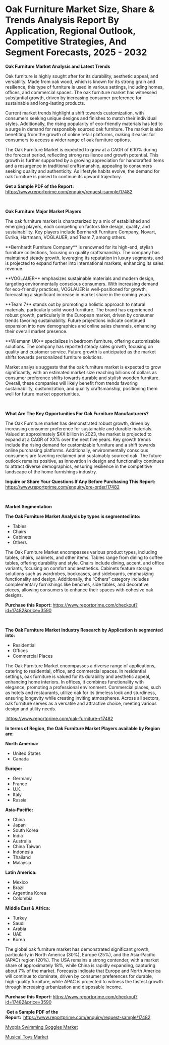 <p><h1>Oak Furniture Market Size, Share & Trends Analysis Report By Application, Regional Outlook, Competitive Strategies, And Segment Forecasts, 2025 - 2032</h1></p><p><strong>Oak Furniture Market Analysis and Latest Trends</strong></p>
<p><p>Oak furniture is highly sought after for its durability, aesthetic appeal, and versatility. Made from oak wood, which is known for its strong grain and resilience, this type of furniture is used in various settings, including homes, offices, and commercial spaces. The oak furniture market has witnessed substantial growth, driven by increasing consumer preference for sustainable and long-lasting products. </p><p>Current market trends highlight a shift towards customization, with consumers seeking unique designs and finishes to match their individual styles. Additionally, the rising popularity of eco-friendly materials has led to a surge in demand for responsibly sourced oak furniture. The market is also benefiting from the growth of online retail platforms, making it easier for consumers to access a wider range of oak furniture options.</p><p>The Oak Furniture Market is expected to grow at a CAGR of 6.10% during the forecast period, reflecting strong resilience and growth potential. This growth is further supported by a growing appreciation for handcrafted items and a resurgence in traditional craftsmanship, appealing to consumers seeking quality and authenticity. As lifestyle habits evolve, the demand for oak furniture is poised to continue its upward trajectory.</p></p>
<p><strong>Get a Sample PDF of the Report:&nbsp;</strong> <a href="https://www.reportprime.com/enquiry/request-sample/17482?utm_campaign=2031&utm_medium=2&utm_source=Github&utm_content=ia&utm_term=18032025&utm_id=oak-furniture">https://www.reportprime.com/enquiry/request-sample/17482</a></p>
<p>&nbsp;</p>
<p><strong>Oak Furniture Major Market Players</strong></p>
<p><p>The oak furniture market is characterized by a mix of established and emerging players, each competing on factors like design, quality, and sustainability. Key players include Bernhardt Furniture Company, Novart, Evrika, Hartmann, VOGLAUER, and Team 7, among others.</p><p>**Bernhardt Furniture Company** is renowned for its high-end, stylish furniture collections, focusing on quality craftsmanship. The company has maintained steady growth, leveraging its reputation in luxury segments, and is projected to expand further into international markets, enhancing its sales revenue.</p><p>**VOGLAUER** emphasizes sustainable materials and modern design, targeting environmentally conscious consumers. With increasing demand for eco-friendly practices, VOGLAUER is well-positioned for growth, forecasting a significant increase in market share in the coming years.</p><p>**Team 7** stands out by promoting a holistic approach to natural materials, particularly solid wood furniture. The brand has experienced robust growth, particularly in the European market, driven by consumer trends favoring sustainability. Future projections indicate continued expansion into new demographics and online sales channels, enhancing their overall market presence.</p><p>**Wiemann UK** specializes in bedroom furniture, offering customizable solutions. The company has reported steady sales growth, focusing on quality and customer service. Future growth is anticipated as the market shifts towards personalized furniture solutions.</p><p>Market analysis suggests that the oak furniture market is expected to grow significantly, with an estimated market size reaching billions of dollars as consumer preference shifts towards durable and stylish wooden furniture. Overall, these companies will likely benefit from trends favoring sustainability, customization, and quality craftsmanship, positioning them well for future market opportunities.</p></p>
<p>&nbsp;</p>
<p><strong>What Are The Key Opportunities For Oak Furniture Manufacturers?</strong></p>
<p><p>The Oak Furniture market has demonstrated robust growth, driven by increasing consumer preference for sustainable and durable materials. Valued at approximately $XX billion in 2023, the market is projected to expand at a CAGR of XX% over the next five years. Key growth trends include the rising demand for customizable furniture and a shift towards online purchasing platforms. Additionally, environmentally conscious consumers are favoring reclaimed and sustainably sourced oak. The future outlook remains positive, as innovation in design and functionality continues to attract diverse demographics, ensuring resilience in the competitive landscape of the home furnishings industry.</p></p>
<p><strong>Inquire or Share Your Questions If Any Before Purchasing This Report:</strong> <a href="https://www.reportprime.com/enquiry/pre-order/17482?utm_campaign=2031&utm_medium=2&utm_source=Github&utm_content=ia&utm_term=18032025&utm_id=oak-furniture">https://www.reportprime.com/enquiry/pre-order/17482</a></p>
<p>&nbsp;</p>
<p><strong>Market Segmentation</strong></p>
<p><strong>The Oak Furniture Market Analysis by types is segmented into:</strong></p>
<p><ul><li>Tables</li><li>Chairs</li><li>Cabinets</li><li>Others</li></ul></p>
<p><p>The Oak Furniture Market encompasses various product types, including tables, chairs, cabinets, and other items. Tables range from dining to coffee tables, offering durability and style. Chairs include dining, accent, and office variants, focusing on comfort and aesthetics. Cabinets feature storage solutions such as wardrobes, bookcases, and sideboards, emphasizing functionality and design. Additionally, the “Others” category includes complementary furnishings like benches, side tables, and decorative pieces, allowing consumers to enhance their spaces with cohesive oak designs.</p></p>
<p><strong>Purchase this Report:&nbsp;</strong><a href="https://www.reportprime.com/checkout?id=17482&price=3590&utm_campaign=2031&utm_medium=2&utm_source=Github&utm_content=ia&utm_term=18032025&utm_id=oak-furniture">https://www.reportprime.com/checkout?id=17482&price=3590</a></p>
<p>&nbsp;</p>
<p><strong>The Oak Furniture Market Industry Research by Application is segmented into:</strong></p>
<p><ul><li>Residential</li><li>Offices</li><li>Commercial Places</li></ul></p>
<p><p>The Oak Furniture Market encompasses a diverse range of applications, catering to residential, office, and commercial spaces. In residential settings, oak furniture is valued for its durability and aesthetic appeal, enhancing home interiors. In offices, it combines functionality with elegance, promoting a professional environment. Commercial places, such as hotels and restaurants, utilize oak for its timeless look and sturdiness, ensuring longevity while creating inviting atmospheres. Across all sectors, oak furniture serves as a versatile and attractive choice, meeting various design and utility needs.</p></p>
<p><a href="https://www.reportprime.com/oak-furniture-r17482?utm_campaign=2031&utm_medium=2&utm_source=Github&utm_content=ia&utm_term=18032025&utm_id=oak-furniture">&nbsp;https://www.reportprime.com/oak-furniture-r17482</a></p>
<p><strong>In terms of Region, the Oak Furniture Market Players available by Region are:</strong></p>
<p>
    <p> <strong> North America: </strong>
        <ul>
            <li>United States</li>
            <li>Canada</li>
        </ul>
        </p> 
    <p> <strong> Europe: </strong>
        <ul>
            <li>Germany</li>
            <li>France</li>
            <li>U.K.</li>
            <li>Italy</li>
            <li>Russia</li>
        </ul>
        </p> 
    <p> <strong> Asia-Pacific: </strong>
        <ul>
            <li>China</li>
            <li>Japan</li>
            <li>South Korea</li>
            <li>India</li>
            <li>Australia</li>
            <li>China Taiwan</li>
            <li>Indonesia</li>
            <li>Thailand</li>
            <li>Malaysia</li>
        </ul>
        </p> 
    <p> <strong> Latin America: </strong>
        <ul>
            <li>Mexico</li>
            <li>Brazil</li>
            <li>Argentina Korea</li>
            <li>Colombia</li>
        </ul>
        </p> 
    <p> <strong> Middle East & Africa: </strong>
        <ul>
            <li>Turkey</li>
            <li>Saudi</li>
            <li>Arabia</li>
            <li>UAE</li>
            <li>Korea</li>
        </ul>
    </p>
    </p>
<p><p>The global oak furniture market has demonstrated significant growth, particularly in North America (30%), Europe (25%), and the Asia-Pacific (APAC) region (20%). The USA remains a strong contender, with a market share of approximately 18%, while China is rapidly expanding, capturing about 7% of the market. Forecasts indicate that Europe and North America will continue to dominate, driven by consumer preferences for durable, high-quality furniture, while APAC is projected to witness the fastest growth through increasing urbanization and disposable income.</p></p>
<p><strong>Purchase this Report: </strong><a href="https://www.reportprime.com/checkout?id=17482&price=3590&utm_campaign=2031&utm_medium=2&utm_source=Github&utm_content=ia&utm_term=18032025&utm_id=oak-furniture">https://www.reportprime.com/checkout?id=17482&price=3590</a></p>
<p>&nbsp;<strong>Get a Sample PDF of the Report:&nbsp;&nbsp;</strong><a href="https://www.reportprime.com/enquiry/request-sample/17482?utm_campaign=2031&utm_medium=2&utm_source=Github&utm_content=ia&utm_term=18032025&utm_id=oak-furniture">https://www.reportprime.com/enquiry/request-sample/17482</a></p>
<p><strong></strong></p>
<p><p><a href="https://github.com/PeterParrish5/Market-Research-Report-List-7/blob/main/myopia-swimming-goggles-market.md?utm_campaign=2031&utm_medium=2&utm_source=Github&utm_content=ia&utm_term=18032025&utm_id=oak-furniture">Myopia Swimming Goggles Market</a></p><p><a href="https://github.com/aloyoarmahvr/Market-Research-Report-List-1/blob/main/musical-toys-market.md?utm_campaign=2031&utm_medium=2&utm_source=Github&utm_content=ia&utm_term=18032025&utm_id=oak-furniture">Musical Toys Market</a></p></p>